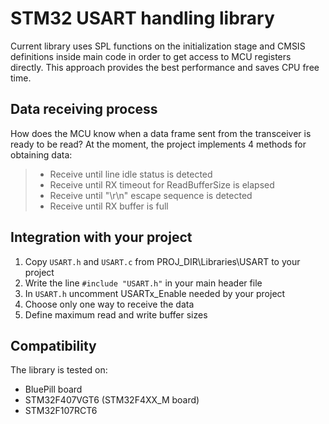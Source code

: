 # STM32 USART handling library
Current library uses SPL functions on the initialization stage
and CMSIS definitions inside main code in order to get access to MCU registers directly.
This approach provides the best performance and saves CPU free time.

## Data receiving process
How does the MCU know when a data frame sent from the transceiver is ready to be read?
At the moment, the project implements 4 methods for obtaining data:
> * Receive until line idle status is detected
> * Receive until RX timeout for ReadBufferSize is elapsed
> * Receive until "\r\n" escape sequence is detected
> * Receive until RX buffer is full

## Integration with your project
1. Copy `USART.h` and `USART.c` from PROJ_DIR\Libraries\USART to your project
2. Write the line `#include "USART.h"` in your main header file 
3. In `USART.h` uncomment USARTx_Enable needed by your project
4. Choose only one way to receive the data
5. Define maximum read and write buffer sizes

## Compatibility
The library is tested on:
* BluePill board
* STM32F407VGT6 (STM32F4XX_M board)
* STM32F107RCT6